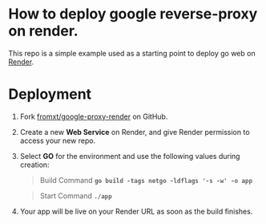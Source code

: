 # How to deploy google reverse-proxy on render.
This repo is a simple example used as a starting point to deploy go web on [Render](https://render.com/).

# Deployment

1. Fork [fromxt/google-proxy-render](https://github.com/fromxt/google-proxy-render) on GitHub.

2. Create a new **Web Service** on Render, and give Render permission to access your new repo.

3. Select **GO** for the environment and use the following values during creation:

   > Build Command          **`go build -tags netgo -ldflags '-s -w' -o app`**
 
   > Start Command          **`./app`**
   
 4. Your app will be live on your Render URL as soon as the build  finishes.
